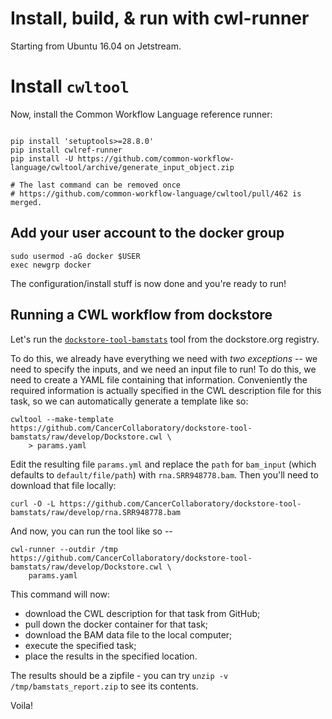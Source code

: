 # Install, build, & run with cwl-runner

Starting from Ubuntu 16.04 on Jetstream.

# Install `cwltool`

Now, install the Common Workflow Language reference runner:
```

pip install 'setuptools>=28.8.0'
pip install cwlref-runner
pip install -U https://github.com/common-workflow-language/cwltool/archive/generate_input_object.zip

# The last command can be removed once 
# https://github.com/common-workflow-language/cwltool/pull/462 is merged.
```

## Add your user account to the docker group

```
sudo usermod -aG docker $USER
exec newgrp docker
```

The configuration/install stuff is now done and you're ready to run!

## Running a CWL workflow from dockstore

Let's run the [`dockstore-tool-bamstats`](https://dockstore.org/containers/registry.hub.docker.com/cancercollaboratory/dockstore-tool-bamstats) tool from the dockstore.org registry.

To do this, we already have everything we need with *two exceptions* -- we need to specify the inputs, and we need an input file to run!  To do this,  we need to create a
YAML file containing that information.  Conveniently the
required information is actually specified in the CWL description file for this task, so we can automatically generate a template like so:

```
cwltool --make-template https://github.com/CancerCollaboratory/dockstore-tool-bamstats/raw/develop/Dockstore.cwl \
    > params.yaml
```

Edit the resulting file `params.yml` and replace the `path` for `bam_input` (which defaults to `default/file/path`) with `rna.SRR948778.bam`.  Then you'll
need to download that file locally:

```
curl -O -L https://github.com/CancerCollaboratory/dockstore-tool-bamstats/raw/develop/rna.SRR948778.bam
```

And now, you can run the tool like so --

```
cwl-runner --outdir /tmp https://github.com/CancerCollaboratory/dockstore-tool-bamstats/raw/develop/Dockstore.cwl \
    params.yaml
```

This command will now:
* download the CWL description for that task from GitHub;
* pull down the docker container for that task;
* download the BAM data file to the local computer;
* execute the specified task;
* place the results in the specified location.

The results should be a zipfile - you can try `unzip -v /tmp/bamstats_report.zip` to see its contents.

Voila!
